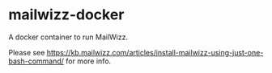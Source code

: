 # mailwizz-docker
A docker container to run MailWizz. 

Please see https://kb.mailwizz.com/articles/install-mailwizz-using-just-one-bash-command/ for more info.
